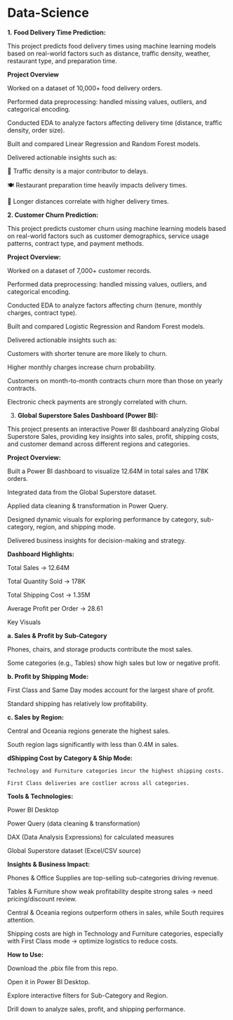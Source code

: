 # Data-Science
**1.** **Food Delivery Time Prediction:**

This project predicts food delivery times using machine learning models based on real-world factors such as distance, traffic density, weather, restaurant type, and preparation time.

**Project Overview**

Worked on a dataset of 10,000+ food delivery orders.

Performed data preprocessing: handled missing values, outliers, and categorical encoding.

Conducted EDA to analyze factors affecting delivery time (distance, traffic density, order size).

Built and compared Linear Regression and Random Forest models.

Delivered actionable insights such as:

🚦 Traffic density is a major contributor to delays.

🍽️ Restaurant preparation time heavily impacts delivery times.

📍 Longer distances correlate with higher delivery times.


**2. Customer Churn Prediction:**

This project predicts customer churn using machine learning models based on real-world factors such as customer demographics, service usage patterns, contract type, and payment methods.

**Project Overview:**

Worked on a dataset of 7,000+ customer records.

Performed data preprocessing: handled missing values, outliers, and categorical encoding.

Conducted EDA to analyze factors affecting churn (tenure, monthly charges, contract type).

Built and compared Logistic Regression and Random Forest models.

Delivered actionable insights such as:

 Customers with shorter tenure are more likely to churn.

 Higher monthly charges increase churn probability.

 Customers on month-to-month contracts churn more than those on yearly contracts.

 Electronic check payments are strongly correlated with churn.


3. **Global Superstore Sales Dashboard (Power BI):**

This project presents an interactive Power BI dashboard analyzing Global Superstore Sales, providing key insights into sales, profit, shipping costs, and customer demand across different regions and categories.

**Project Overview:**

Built a Power BI dashboard to visualize 12.64M in total sales and 178K orders.

Integrated data from the Global Superstore dataset.

Applied data cleaning & transformation in Power Query.

Designed dynamic visuals for exploring performance by category, sub-category, region, and shipping mode.

Delivered business insights for decision-making and strategy.

**Dashboard Highlights:**

 Total Sales → 12.64M

 Total Quantity Sold → 178K

 Total Shipping Cost → 1.35M

 Average Profit per Order → 28.61

 Key Visuals

**a. Sales & Profit by Sub-Category**

   Phones, chairs, and storage products contribute the most sales.

   Some categories (e.g., Tables) show high sales but low or negative profit.

**b. Profit by Shipping Mode:**

   First Class and Same Day modes account for the largest share of profit.

   Standard shipping has relatively low profitability.

**c. Sales by Region:**

   Central and Oceania regions generate the highest sales.

   South region lags significantly with less than 0.4M in sales.

**dShipping Cost by Category & Ship Mode:**

    Technology and Furniture categories incur the highest shipping costs.

    First Class deliveries are costlier across all categories.

**Tools & Technologies:**

   Power BI Desktop

   Power Query (data cleaning & transformation)

   DAX (Data Analysis Expressions) for calculated measures

   Global Superstore dataset (Excel/CSV source)

**Insights & Business Impact:**

 Phones & Office Supplies are top-selling sub-categories driving revenue.

 Tables & Furniture show weak profitability despite strong sales → need pricing/discount review.

 Central & Oceania regions outperform others in sales, while South requires attention.

 Shipping costs are high in Technology and Furniture categories, especially with First Class  mode → optimize logistics to reduce costs.

**How to Use:**

Download the .pbix file from this repo.

Open it in Power BI Desktop.

Explore interactive filters for Sub-Category and Region.

Drill down to analyze sales, profit, and shipping performance.


